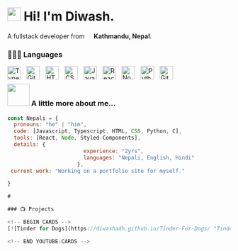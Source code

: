 <h1><img src="https://emojis.slackmojis.com/emojis/images/1643514869/8809/wave_hello.gif?1643514869" width="30"/> Hi! I'm Diwash.</h1>

<p> A fullstack developer from <img src="https://cdn-icons-png.flaticon.com/128/3578/3578464.png" width="13"/> <b>Kathmandu, Nepal</b>. </p>

### 👨🏻‍💻 Languages

<img align="left" alt="TypeScript" width="30px" style="padding-right:10px;" src="https://cdn.jsdelivr.net/gh/devicons/devicon/icons/typescript/typescript-plain.svg" />
<img align="left" alt="Git" width="30px" style="padding-right:10px;" src="https://cdn.jsdelivr.net/gh/devicons/devicon/icons/git/git-original.svg" />
<img align="left" alt="HTML" width="30px" style="padding-right:10px;" src="https://cdn.jsdelivr.net/gh/devicons/devicon/icons/html5/html5-plain.svg" />
<img align="left" alt="CSS" width="30px" style="padding-right:10px;" src="https://cdn.jsdelivr.net/gh/devicons/devicon/icons/css3/css3-plain.svg" />
<img align="left" alt="JavaScript" width="30px" style="padding-right:10px;" src="https://cdn.jsdelivr.net/gh/devicons/devicon/icons/javascript/javascript-plain.svg" />
<img align="left" alt="React" width="30px" style="padding-right:10px;" src="https://cdn.jsdelivr.net/gh/devicons/devicon/icons/react/react-original.svg" />
<img align="left" alt="NodeJS" width="30px" style="padding-right:10px;" src="https://cdn.jsdelivr.net/gh/devicons/devicon/icons/nodejs/nodejs-original.svg" />
<img align="left" alt="Python" width="30px" style="padding-right:10px;" src="https://cdn.jsdelivr.net/gh/devicons/devicon/icons/python/python-plain.svg" />
<img align="left" alt="GitHub" width="30px" style="padding-right:10px;" src="https://cdn.jsdelivr.net/gh/devicons/devicon/icons/github/github-original.svg" />
<br />

### <img src="https://media3.giphy.com/media/k76eCxLAYwyjyFXClf/giphy.webp?cid=ecf05e474u4yu87jkaa4ak01c1dav6owlol49c6jgwqjv1j7&ep=v1_stickers_search&rid=giphy.webp&ct=s" width="50"> A little more about me...  

```javascript
const Nepali = {
  pronouns: "he" | "him",
  code: [Javascript, Typescript, HTML, CSS, Python, C],
  tools: [React, Node, Styled-Components],
  details: {
                        experience: "2yrs",
                        languages: "Nepali, English, Hindi" 
                      },
 current_work: "Working on a portfolio site for myself."

}

#

### 📺 Projects

<!-- BEGIN CARDS -->
[![Tinder for Dogs](https://diwashadh.github.io/Tinder-For-Dogs/ "Tinder for Dogs (Tin Dog)")](https://diwashadh.github.io/Tinder-For-Dogs/)

<!-- END YOUTUBE-CARDS -->

